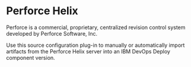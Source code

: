 
# Perforce Helix

Perforce is a commercial, proprietary, centralized revision control system developed by Perforce Software, Inc.

Use this source configuration plug-in to manually or automatically import artifacts from the Perforce Helix server into an IBM DevOps Deploy component version.



